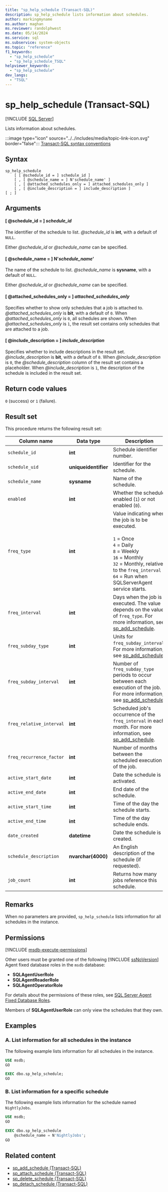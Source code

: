 ```yaml
---
title: "sp_help_schedule (Transact-SQL)"
description: sp_help_schedule lists information about schedules.
author: markingmyname
ms.author: maghan
ms.reviewer: randolphwest
ms.date: 05/14/2024
ms.service: sql
ms.subservice: system-objects
ms.topic: "reference"
f1_keywords:
  - "sp_help_schedule"
  - "sp_help_schedule_TSQL"
helpviewer_keywords:
  - "sp_help_schedule"
dev_langs:
  - "TSQL"
---
```

# sp_help_schedule (Transact-SQL)

[!INCLUDE [SQL Server](../../includes/applies-to-version/sqlserver.md)]

Lists information about schedules.

:::image type="icon" source="../../includes/media/topic-link-icon.svg" border="false"::: [Transact-SQL syntax conventions](../../t-sql/language-elements/transact-sql-syntax-conventions-transact-sql.md)

## Syntax

```syntaxsql
sp_help_schedule
    [ [ @schedule_id = ] schedule_id ]
    [ , [ @schedule_name = ] N'schedule_name' ]
    [ , [ @attached_schedules_only = ] attached_schedules_only ]
    [ , [ @include_description = ] include_description ]
[ ; ]
```

## Arguments

#### [ @schedule_id = ] *schedule_id*

The identifier of the schedule to list. *@schedule_id* is **int**, with a default of `NULL`.

Either *@schedule_id* or *@schedule_name* can be specified.

#### [ @schedule_name = ] N'*schedule_name*'

The name of the schedule to list. *@schedule_name* is **sysname**, with a default of `NULL`.

Either *@schedule_id* or *@schedule_name* can be specified.

#### [ @attached_schedules_only = ] *attached_schedules_only*

Specifies whether to show only schedules that a job is attached to. *@attached_schedules_only* is **bit**, with a default of `0`. When *@attached_schedules_only* is `0`, all schedules are shown. When *@attached_schedules_only* is `1`, the result set contains only schedules that are attached to a job.

#### [ @include_description = ] *include_description*

Specifies whether to include descriptions in the result set. *@include_description* is **bit**, with a default of `0`. When *@include_description* is `0`, the *@schedule_description* column of the result set contains a placeholder. When *@include_description* is `1`, the description of the schedule is included in the result set.

## Return code values

`0` (success) or `1` (failure).

## Result set

This procedure returns the following result set:

| Column name | Data type | Description |
| --- | --- | --- |
| `schedule_id` | **int** | Schedule identifier number. |
| `schedule_uid` | **uniqueidentifier** | Identifier for the schedule. |
| `schedule_name` | **sysname** | Name of the schedule. |
| `enabled` | **int** | Whether the schedule enabled (`1`) or not enabled (`0`). |
| `freq_type` | **int** | Value indicating when the job is to be executed.<br /><br />`1` = Once<br />`4` = Daily<br />`8` = Weekly<br />`16` = Monthly<br />`32` = Monthly, relative to the `freq_interval`<br />`64` = Run when SQLServerAgent service starts. |
| `freq_interval` | **int** | Days when the job is executed. The value depends on the value of `freq_type`. For more information, see [sp_add_schedule](sp-add-schedule-transact-sql.md). |
| `freq_subday_type` | **int** | Units for `freq_subday_interval`. For more information, see [sp_add_schedule](sp-add-schedule-transact-sql.md). |
| `freq_subday_interval` | **int** | Number of `freq_subday_type` periods to occur between each execution of the job. For more information, see [sp_add_schedule](sp-add-schedule-transact-sql.md). |
| `freq_relative_interval` | **int** | Scheduled job's occurrence of the `freq_interval` in each month. For more information, see [sp_add_schedule](sp-add-schedule-transact-sql.md). |
| `freq_recurrence_factor` | **int** | Number of months between the scheduled execution of the job. |
| `active_start_date` | **int** | Date the schedule is activated. |
| `active_end_date` | **int** | End date of the schedule. |
| `active_start_time` | **int** | Time of the day the schedule starts. |
| `active_end_time` | **int** | Time of the day schedule ends. |
| `date_created` | **datetime** | Date the schedule is created. |
| `schedule_description` | **nvarchar(4000)** | An English description of the schedule (if requested). |
| `job_count` | **int** | Returns how many jobs reference this schedule. |

## Remarks

When no parameters are provided, `sp_help_schedule` lists information for all schedules in the instance.

## Permissions

[!INCLUDE [msdb-execute-permissions](../../includes/msdb-execute-permissions.md)]

Other users must be granted one of the following [!INCLUDE [ssNoVersion](../../includes/ssnoversion-md.md)] Agent fixed database roles in the `msdb` database:

- **SQLAgentUserRole**
- **SQLAgentReaderRole**
- **SQLAgentOperatorRole**

For details about the permissions of these roles, see [SQL Server Agent Fixed Database Roles](../../ssms/agent/sql-server-agent-fixed-database-roles.md).

Members of **SQLAgentUserRole** can only view the schedules that they own.

## Examples

### A. List information for all schedules in the instance

The following example lists information for all schedules in the instance.

```sql
USE msdb;
GO

EXEC dbo.sp_help_schedule;
GO
```

### B. List information for a specific schedule

The following example lists information for the schedule named `NightlyJobs`.

```sql
USE msdb;
GO

EXEC dbo.sp_help_schedule
    @schedule_name = N'NightlyJobs';
GO
```

## Related content

- [sp_add_schedule (Transact-SQL)](sp-add-schedule-transact-sql.md)
- [sp_attach_schedule (Transact-SQL)](sp-attach-schedule-transact-sql.md)
- [sp_delete_schedule (Transact-SQL)](sp-delete-schedule-transact-sql.md)
- [sp_detach_schedule (Transact-SQL)](sp-detach-schedule-transact-sql.md)
